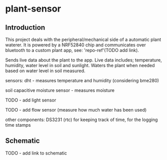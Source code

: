 # plant-sensor

## Introduction

This project deals with the peripheral/mechanical side of a automatic plant waterer.
It is powered by a NRF52840 chip and communicates over bluetooth to a custom plant app, see: 'repo-ref'(TODO add link).

Sends live data about the plant to the app. Live data includes; temperature, humidity, water level in soil and sunlight.
Waters the plant when needed based on water level in soil measured.

sensors:
dht - measures temperature and humidity (considering bme280)

soil capacitive moisture sensor - measures moisture

TODO - add light sensor

TODO - add flow sensor (measure how much water has been used)

other components:
DS3231 (rtc)
for keeping track of time, for the logging time stamps

## Schematic

TODO - add link to schematic